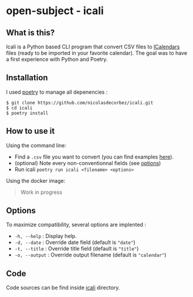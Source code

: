 # open-subject - icali

## What is this?

Icali is a Python based CLI program that convert CSV files to [ICalendars](https://en.wikipedia.org/wiki/ICalendar) files (ready to be imported in your favorite calendar). The goal was to have a first experience with Python and Poetry.

## Installation

I used [poetry](https://github.com/python-poetry/poetry) to manage all depenencies :
```console
$ git clone https://github.com/nicolasdecorbez/icali.git
$ cd icali
$ poetry install
```

## How to use it

Using the command line:
- Find a `.csv` file you want to convert (you can find examples [here](./examples)).
- (optional) Note every non-conventionnal fields (see [options](#options))
- Run icali `poetry run icali <filename> <options>`

Using the docker image:
> Work in progress

## Options

To maximize compatibility, several options are implented :

- `-h, --help` : Display help.
- `-d, --date` : Override date field (default is `"date"`)
- `-t, --title` : Override title field (default is `"title"`)
- `-o, --output` : Override output filename (default is `"calendar"`)

## Code

Code sources can be find inside [icali](icali) directory.
